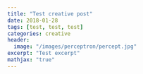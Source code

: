 ```yaml
---
title: "Test creative post"
date: 2018-01-28
tags: [test, test, test]
categories: creative
header:
  image: "/images/perceptron/percept.jpg"
excerpt: "Test excerpt"
mathjax: "true"
---
```

